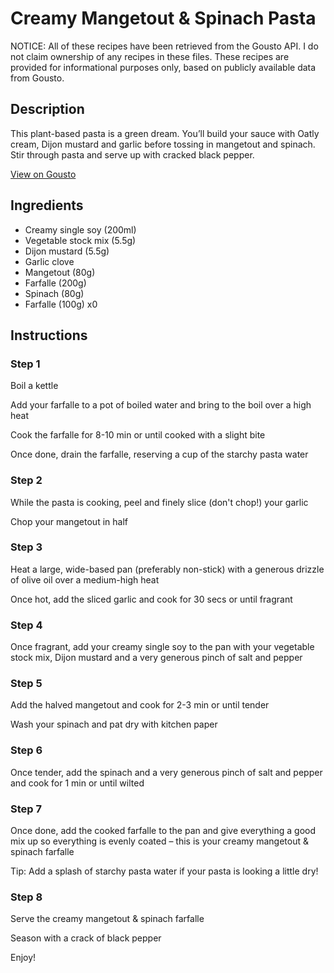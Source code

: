 # Creamy Mangetout & Spinach Pasta

NOTICE: All of these recipes have been retrieved from the Gousto API. I do not claim ownership of any recipes in these files. These recipes are provided for informational purposes only, based on publicly available data from Gousto.

## Description

This plant-based pasta is a green dream. You’ll build your sauce with Oatly cream, Dijon mustard and garlic before tossing in mangetout and spinach. Stir through pasta and serve up with cracked black pepper.

[View on Gousto](https://www.gousto.co.uk/recipes/cookbook/creamy-sugar-snap-spinach-pasta)

## Ingredients

- Creamy single soy (200ml)
- Vegetable stock mix (5.5g)
- Dijon mustard (5.5g)
- Garlic clove
- Mangetout (80g)
- Farfalle (200g)
- Spinach (80g)
- Farfalle (100g) x0

## Instructions


### Step 1

Boil a kettle

Add your farfalle to a pot of boiled water and bring to the boil over a high heat

Cook the farfalle for 8-10 min or until cooked with a slight bite

Once done, drain the farfalle, reserving a cup of the starchy pasta water


### Step 2

While the pasta is cooking, peel and finely slice (don't chop!) your garlic

Chop your mangetout in half


### Step 3

Heat a large, wide-based pan (preferably non-stick) with a generous drizzle of olive oil over a medium-high heat

Once hot, add the sliced garlic and cook for 30 secs or until fragrant


### Step 4

Once fragrant, add your creamy single soy to the pan with your vegetable stock mix, Dijon mustard and a very generous pinch of salt and pepper


### Step 5

Add the halved mangetout and cook for 2-3 min or until tender

Wash your spinach and pat dry with kitchen paper


### Step 6

Once tender, add the spinach and a very generous pinch of salt and pepper and cook for 1 min or until wilted


### Step 7

Once done, add the cooked farfalle to the pan and give everything a good mix up so everything is evenly coated – this is your creamy mangetout & spinach farfalle

Tip: Add a splash of starchy pasta water if your pasta is looking a little dry!

### Step 8

Serve the creamy mangetout & spinach farfalle

Season with a crack of black pepper

Enjoy!

